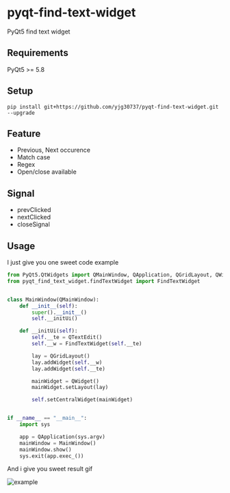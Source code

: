 # pyqt-find-text-widget
PyQt5 find text widget

## Requirements
PyQt5 >= 5.8

## Setup
```
pip install git+https://github.com/yjg30737/pyqt-find-text-widget.git --upgrade
```

## Feature
* Previous, Next occurence
* Match case
* Regex
* Open/close available

## Signal
* prevClicked
* nextClicked
* closeSignal

## Usage
I just give you one sweet code example
```python
from PyQt5.QtWidgets import QMainWindow, QApplication, QGridLayout, QWidget, QTextEdit
from pyqt_find_text_widget.findTextWidget import FindTextWidget


class MainWindow(QMainWindow):
    def __init__(self):
        super().__init__()
        self.__initUi()

    def __initUi(self):
        self.__te = QTextEdit()
        self.__w = FindTextWidget(self.__te)

        lay = QGridLayout()
        lay.addWidget(self.__w)
        lay.addWidget(self.__te)

        mainWidget = QWidget()
        mainWidget.setLayout(lay)

        self.setCentralWidget(mainWidget)


if __name__ == "__main__":
    import sys

    app = QApplication(sys.argv)
    mainWindow = MainWindow()
    mainWindow.show()
    sys.exit(app.exec_())
```
And i give you sweet result gif

![example](example/example.gif)
